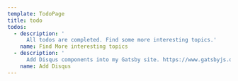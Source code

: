 ```yaml
---
template: TodoPage
title: todo
todos:
  - description: '
      All todos are completed. Find some more interesting topics.'
    name: Find More interesting topics
  - description: '
      Add Disqus components into my Gatsby site. https://www.gatsbyjs.org/packages/gatsby-plugin-disqus/'
    name: Add Disqus
---
```

